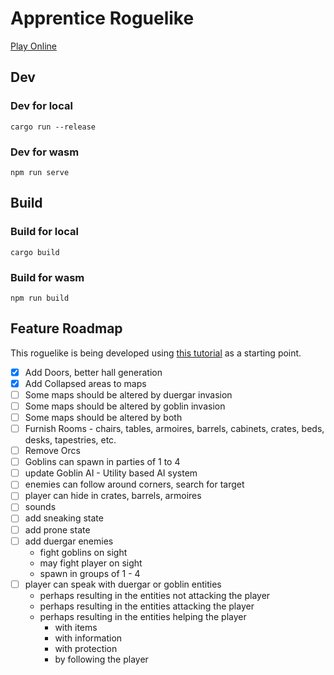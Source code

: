 # Apprentice Roguelike
[Play Online](https://www.apprentice-game.com)

## Dev

### Dev for local
`cargo run --release`

### Dev for wasm
`npm run serve`

## Build

### Build for local
`cargo build`

### Build for wasm
`npm run build`


## Feature Roadmap
This roguelike is being developed using [this tutorial](http://bfnightly.bracketproductions.com/rustbook/chapter_0.html) as a starting point.

- [x] Add Doors, better hall generation
- [x] Add Collapsed areas to maps
- [ ] Some maps should be altered by duergar invasion
- [ ] Some maps should be altered by goblin invasion
- [ ] Some maps should be altered by both
- [ ] Furnish Rooms - chairs, tables, armoires, barrels, cabinets, crates, beds, desks, tapestries, etc.
- [ ] Remove Orcs
- [ ] Goblins can spawn in parties of 1 to 4
- [ ] update Goblin AI - Utility based AI system
- [ ] enemies can follow around corners, search for target
- [ ] player can hide in crates, barrels, armoires
- [ ] sounds
- [ ] add sneaking state
- [ ] add prone state
- [ ] add duergar enemies
    - fight goblins on sight
    - may fight player on sight
    - spawn in groups of 1 - 4
- [ ] player can speak with duergar or goblin entities
    - perhaps resulting in the entities not attacking the player
    - perhaps resulting in the entities attacking the player
    - perhaps resulting in the entities helping the player
        - with items
        - with information
        - with protection
        - by following the player
